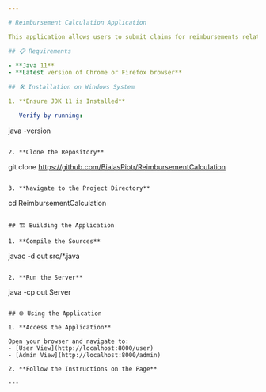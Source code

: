 ```yaml
---

# Reimbursement Calculation Application

This application allows users to submit claims for reimbursements related to business trips and provides an administrator interface to manage available receipt types and reimbursement rates.

## 📋 Requirements

- **Java 11**
- **Latest version of Chrome or Firefox browser**

## 🛠️ Installation on Windows System

1. **Ensure JDK 11 is Installed**

   Verify by running:
   ```
   java -version
   ```

2. **Clone the Repository**
   ```
   git clone https://github.com/BialasPiotr/ReimbursementCalculation
   ```

3. **Navigate to the Project Directory**
   ```
   cd ReimbursementCalculation
   ```

## 🏗️ Building the Application

1. **Compile the Sources**
   ```
   javac -d out src/*.java
   ```

2. **Run the Server**
   ```
   java -cp out Server
   ```

## 🌐 Using the Application

1. **Access the Application**

   Open your browser and navigate to:
   - [User View](http://localhost:8000/user)
   - [Admin View](http://localhost:8000/admin)

2. **Follow the Instructions on the Page**

---
```

